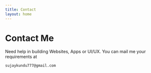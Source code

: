 ```yaml
---
title: Contact
layout: home
---
```


 <h1> Contact Me </h1>

Need help in building Websites, Apps or UI/UX. You can mail me your requirements at  

`
sujaykundu777@gmail.com
`